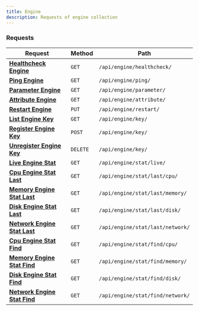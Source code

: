 ```yaml
---
title: Engine
description: Requests of engine collection
---
```


### Requests

| Request | Method | Path |
|---------|--------|------|
| [**Healthcheck Engine**](/docs/api/engine/healthcheck) | `GET` | `/api/engine/healthcheck/` |
| [**Ping Engine**](/docs/api/engine/ping) | `GET` | `/api/engine/ping/` |
| [**Parameter Engine**](/docs/api/engine/parameter) | `GET` | `/api/engine/parameter/` |
| [**Attribute Engine**](/docs/api/engine/attribute) | `GET` | `/api/engine/attribute/` |
| [**Restart Engine**](/docs/api/engine/restart) | `PUT` | `/api/engine/restart/` |
| [**List Engine Key**](/docs/api/engine/key-list) | `GET` | `/api/engine/key/` |
| [**Register Engine Key**](/docs/api/engine/key-register) | `POST` | `/api/engine/key/` |
| [**Unregister Engine Key**](/docs/api/engine/key-unregister) | `DELETE` | `/api/engine/key/` |
| [**Live Engine Stat**](/docs/api/engine/stat-live) | `GET` | `/api/engine/stat/live/` |
| [**Cpu Engine Stat Last**](/docs/api/engine/stat-last-cpu) | `GET` | `/api/engine/stat/last/cpu/` |
| [**Memory Engine Stat Last**](/docs/api/engine/stat-last-memory) | `GET` | `/api/engine/stat/last/memory/` |
| [**Disk Engine Stat Last**](/docs/api/engine/stat-last-disk) | `GET` | `/api/engine/stat/last/disk/` |
| [**Network Engine Stat Last**](/docs/api/engine/stat-last-network) | `GET` | `/api/engine/stat/last/network/` |
| [**Cpu Engine Stat Find**](/docs/api/engine/stat-find-cpu) | `GET` | `/api/engine/stat/find/cpu/` |
| [**Memory Engine Stat Find**](/docs/api/engine/stat-find-memory) | `GET` | `/api/engine/stat/find/memory/` |
| [**Disk Engine Stat Find**](/docs/api/engine/stat-find-disk) | `GET` | `/api/engine/stat/find/disk/` |
| [**Network Engine Stat Find**](/docs/api/engine/stat-find-network) | `GET` | `/api/engine/stat/find/network/` |

